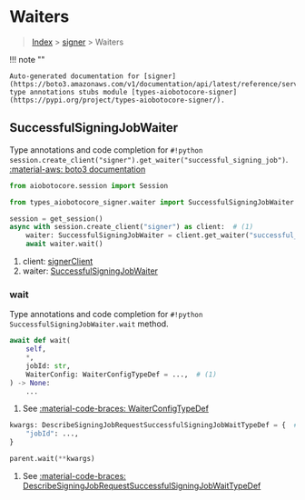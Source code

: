 # Waiters

> [Index](../README.md) > [signer](./README.md) > Waiters

!!! note ""

    Auto-generated documentation for [signer](https://boto3.amazonaws.com/v1/documentation/api/latest/reference/services/signer.html#signer)
    type annotations stubs module [types-aiobotocore-signer](https://pypi.org/project/types-aiobotocore-signer/).

## SuccessfulSigningJobWaiter

Type annotations and code completion for `#!python session.create_client("signer").get_waiter("successful_signing_job")`.
[:material-aws: boto3 documentation](https://boto3.amazonaws.com/v1/documentation/api/latest/reference/services/signer.html#signer.Waiter.SuccessfulSigningJob)

```python title="Usage example"
from aiobotocore.session import Session

from types_aiobotocore_signer.waiter import SuccessfulSigningJobWaiter

session = get_session()
async with session.create_client("signer") as client:  # (1)
    waiter: SuccessfulSigningJobWaiter = client.get_waiter("successful_signing_job")  # (2)
    await waiter.wait()
```

1. client: [signerClient](./client.md)
2. waiter: [SuccessfulSigningJobWaiter](./waiters.md#successfulsigningjobwaiter)


### wait

Type annotations and code completion for `#!python SuccessfulSigningJobWaiter.wait` method.

```python title="Method definition"
await def wait(
    self,
    *,
    jobId: str,
    WaiterConfig: WaiterConfigTypeDef = ...,  # (1)
) -> None:
    ...
```

1. See [:material-code-braces: WaiterConfigTypeDef](./type_defs.md#waiterconfigtypedef) 


```python title="Usage example with kwargs"
kwargs: DescribeSigningJobRequestSuccessfulSigningJobWaitTypeDef = {  # (1)
    "jobId": ...,
}

parent.wait(**kwargs)
```

1. See [:material-code-braces: DescribeSigningJobRequestSuccessfulSigningJobWaitTypeDef](./type_defs.md#describesigningjobrequestsuccessfulsigningjobwaittypedef) 
